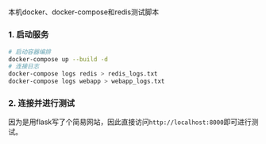 ## 

本机docker、docker-compose和redis测试脚本


### 1. 启动服务

```bash
# 启动容器编排
docker-compose up --build -d
# 连接日志
docker-compose logs redis > redis_logs.txt
docker-compose logs webapp > webapp_logs.txt
```

### 2. 连接并进行测试

因为是用flask写了个简易网站，因此直接访问`http://localhost:8000`即可进行测试。
